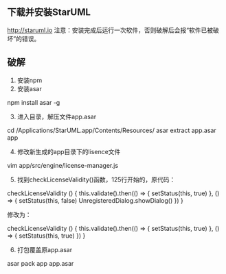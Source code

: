 ## 下载并安装StarUML
http://staruml.io
注意：安装完成后运行一次软件，否则破解后会报“软件已被破坏”的错误。

## 破解
1) 安装npm
2) 安装asar

npm install asar -g

3) 进入目录，解压文件app.asar

cd /Applications/StarUML.app/Contents/Resources/
asar extract app.asar app

4) 修改新生成的app目录下的lisence文件

vim app/src/engine/license-manager.js 

5) 找到checkLicenseValidity()函数，125行开始的，原代码：

checkLicenseValidity () {
    this.validate().then(() => {
        setStatus(this, true)
    }, () => {
        setStatus(this, false)
        UnregisteredDialog.showDialog()
    })
}

修改为：

checkLicenseValidity () {
    this.validate().then(() => {
        setStatus(this, true)
    }, () => {
        setStatus(this, true)
    })
}

6) 打包覆盖原app.asar

asar pack app app.asar